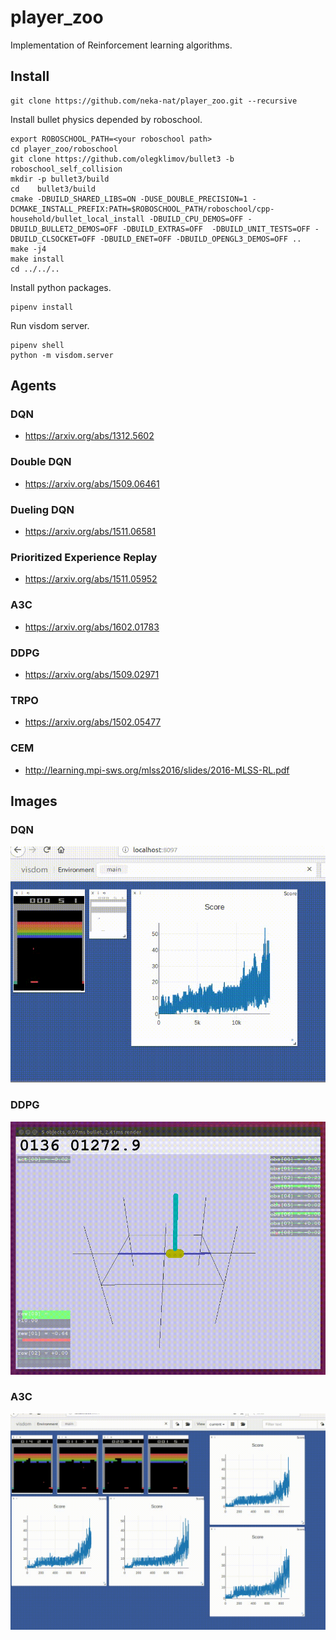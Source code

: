 # player_zoo

Implementation of Reinforcement learning algorithms.

## Install

```
git clone https://github.com/neka-nat/player_zoo.git --recursive
```

Install bullet physics depended by roboschool.

```
export ROBOSCHOOL_PATH=<your roboschool path>
cd player_zoo/roboschool
git clone https://github.com/olegklimov/bullet3 -b roboschool_self_collision
mkdir -p bullet3/build
cd    bullet3/build
cmake -DBUILD_SHARED_LIBS=ON -DUSE_DOUBLE_PRECISION=1 -DCMAKE_INSTALL_PREFIX:PATH=$ROBOSCHOOL_PATH/roboschool/cpp-household/bullet_local_install -DBUILD_CPU_DEMOS=OFF -DBUILD_BULLET2_DEMOS=OFF -DBUILD_EXTRAS=OFF  -DBUILD_UNIT_TESTS=OFF -DBUILD_CLSOCKET=OFF -DBUILD_ENET=OFF -DBUILD_OPENGL3_DEMOS=OFF ..
make -j4
make install
cd ../../..
```

Install python packages.

```
pipenv install
```

Run visdom server.

```
pipenv shell
python -m visdom.server
```

## Agents

### DQN

* https://arxiv.org/abs/1312.5602

### Double DQN

* https://arxiv.org/abs/1509.06461

### Dueling DQN

* https://arxiv.org/abs/1511.06581

### Prioritized Experience Replay

* https://arxiv.org/abs/1511.05952

### A3C

* https://arxiv.org/abs/1602.01783

### DDPG

* https://arxiv.org/abs/1509.02971

### TRPO

* https://arxiv.org/abs/1502.05477

### CEM

* http://learning.mpi-sws.org/mlss2016/slides/2016-MLSS-RL.pdf

## Images

### DQN

![visdom](images/visdom.gif)

### DDPG

![roboschool](images/roboschool.gif)

### A3C

![a3c](images/a3c.gif)
